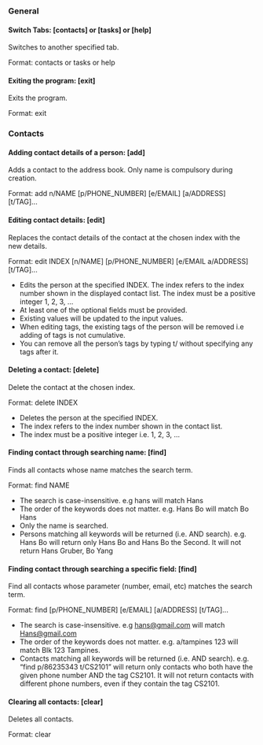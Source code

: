 ### General

#### Switch Tabs: [contacts] or [tasks] or [help]

Switches to another specified tab.

Format: contacts or tasks or help

#### Exiting the program: [exit]

Exits the program.

Format: exit

### Contacts

#### Adding contact details of a person: [add]

Adds a contact to the address book. Only name is compulsory during creation.

Format:  add n/NAME [p/PHONE_NUMBER] [e/EMAIL] [a/ADDRESS] [t/TAG]...

#### Editing contact details: [edit]

Replaces the contact details of the contact at the chosen index with the new details.

Format: edit INDEX [n/NAME] [p/PHONE_NUMBER] [e/EMAIL a/ADDRESS] [t/TAG]...

* Edits the person at the specified INDEX. The index refers to the index number shown in the displayed contact list. The index must be a positive integer 1, 2, 3, …​
* At least one of the optional fields must be provided.
* Existing values will be updated to the input values.
* When editing tags, the existing tags of the person will be removed i.e adding of tags is not cumulative.
* You can remove all the person’s tags by typing t/ without specifying any tags after it.

#### Deleting a contact: [delete]

Delete the contact at the chosen index.

Format: delete INDEX
* Deletes the person at the specified INDEX.
* The index refers to the index number shown in the contact list.
* The index must be a positive integer i.e. 1, 2, 3, …

#### Finding contact through searching name: [find]

Finds all contacts whose name matches the search term.

Format: find NAME

* The search is case-insensitive. e.g hans will match Hans
* The order of the keywords does not matter. e.g. Hans Bo will match Bo Hans
* Only the name is searched.
* Persons matching all keywords will be returned (i.e. AND search). e.g. Hans Bo will return only Hans Bo and Hans Bo the Second. It will not return Hans Gruber, Bo Yang

#### Finding contact through searching a specific field: [find]

Find all contacts whose parameter (number, email, etc) matches the search term.

Format: find [p/PHONE_NUMBER] [e/EMAIL] [a/ADDRESS] [t/TAG]...
* The search is case-insensitive. e.g hans@gmail.com will match Hans@gmail.com
* The order of the keywords does not matter. e.g. a/tampines 123 will match Blk 123 Tampines.
* Contacts matching all keywords will be returned (i.e. AND search). e.g. “find p/86235343 t/CS2101” will return only contacts who both have the given phone number AND the tag CS2101. It will not return contacts with different phone numbers, even if they contain the tag CS2101.

#### Clearing all contacts: [clear]

Deletes all contacts.

Format: clear
